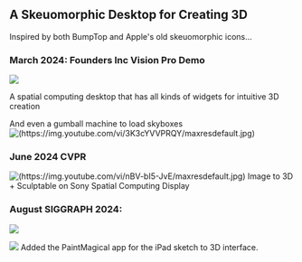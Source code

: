 ## A Skeuomorphic Desktop for Creating 3D

Inspired by both BumpTop and Apple's old skeuomorphic icons...

### March 2024: Founders Inc Vision Pro Demo

[![](https://img.youtube.com/vi/YzW1jd7Ot5U/maxresdefault.jpg)](https://www.youtube.com/watch?v=YzW1jd7Ot5U)

A spatial computing desktop that has all kinds of widgets for intuitive 3D creation 

And even a gumball machine to load skyboxes
![(https://img.youtube.com/vi/3K3cYVVPRQY/maxresdefault.jpg)](https://www.youtube.com/watch?v=3K3cYVVPRQY)

### June 2024 CVPR

![(https://img.youtube.com/vi/nBV-bI5-JvE/maxresdefault.jpg)](https://www.youtube.com/watch?v=nBV-bI5-JvE)
Image to 3D + Sculptable on Sony Spatial Computing Display

### August SIGGRAPH 2024: 
![](https://x.com/Yosun/status/1821914628546556118)

![](https://www.youtube.com/watch?v=JyDpdIO-AHE)
Added the PaintMagical app for the iPad sketch to 3D interface. 
